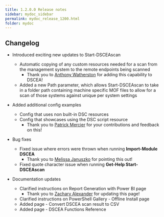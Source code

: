 ```yaml
---
title: 1.2.0.0 Release notes
sidebar: mydoc_sidebar
permalink: mydoc_release_1200.html
folder: mydoc
---
```


## Changelog

* Introduced exciting new updates to Start-DSCEAscan
    * Automatic copying of any custom resources needed for a scan from the management system to the remote endpoints being scanned
        * Thank you to [Anthony Watherston](https://github.com/anwather) for adding this capability to DSCEA!
    * Added a new Path parameter, which allows Start-DSCEAscan to take in a folder path containing machine specific MOF files to allow for a scan of those systems against unique per system settings

* Added additional config examples
    * Config that uses non built-in DSC resources
    * Config that showcases using the DSC script resource
        * Thank you to [Patrick Mercier](https://www.linkedin.com/in/patrick-mercier-80876941/) for your contributions and feedback on this!

* Bug fixes
    * Fixed issue where errors were thrown when running **Import-Module DSCEA**
        * Thank you to [Melissa Januszko](https://github.com/majst32) for pointing this out!
    * Fixed quote character issue when running **Get-Help Start-DSCEAscan**

* Documentation updates
    * Clarified instructions on Report Generation with Power BI page
        * Thank you to [Zachary Alexander](https://github.com/zjalexander) for updating this page!
    * Clarified instructions on PowerShell Gallery - Offline Install page
    * Added page - Convert DSCEA scan result to CSV
    * Added page - DSCEA Functions Reference